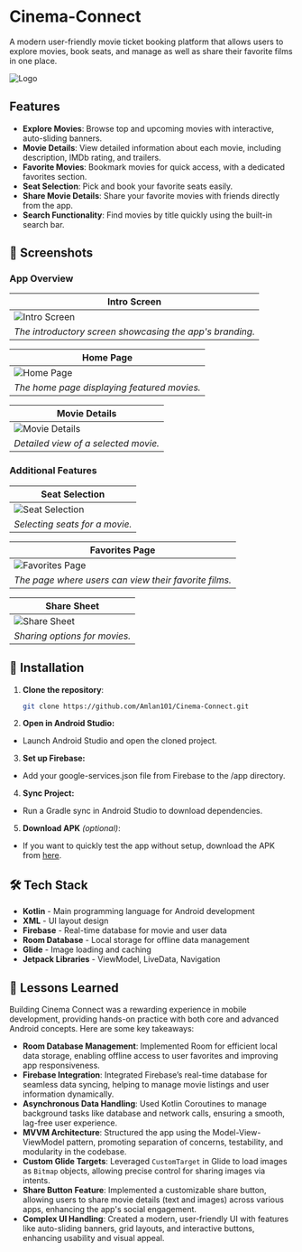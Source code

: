 
# Cinema-Connect

A modern user-friendly movie ticket booking platform that allows users to explore movies, book seats, and manage as well as share their favorite films in one place.


![Logo](https://firebasestorage.googleapis.com/v0/b/cinema-connect.appspot.com/o/GitHub%20essentials%2FCinema-Connect_logo.webp?alt=media&token=48407a63-579f-4149-81c4-b65dc89bf8df)


## Features 

- **Explore Movies**: Browse top and upcoming movies with interactive, auto-sliding banners.
- **Movie Details**: View detailed information about each movie, including description, IMDb rating, and trailers.
- **Favorite Movies**: Bookmark movies for quick access, with a dedicated favorites section.
- **Seat Selection**: Pick and book your favorite seats easily.
- **Share Movie Details**: Share your favorite movies with friends directly from the app.
- **Search Functionality**: Find movies by title quickly using the built-in search bar.


## 📱 Screenshots

### App Overview

| **Intro Screen** |
|-------------------|
| ![Intro Screen](https://firebasestorage.googleapis.com/v0/b/cinema-connect.appspot.com/o/GitHub%20essentials%2FCinema-Connect-Intro_page.png?alt=media&token=c7ac99ff-6c1a-4878-8835-ad262e36c456) |
| *The introductory screen showcasing the app's branding.* |

| **Home Page** |
|---------------|
| ![Home Page](https://drive.google.com/file/d/1JcSnzkXoDMZ0EXmc1YX5HDHebyfczYNe/view?usp=drive_link) |
| *The home page displaying featured movies.* |

| **Movie Details** |
|--------------------|
| ![Movie Details](https://drive.google.com/file/d/1NTzSVwWP8WDYi2XpCYJHtAbaq9RXC3US/view?usp=drive_link) |
| *Detailed view of a selected movie.* |

### Additional Features

| **Seat Selection** |
|---------------------|
| ![Seat Selection](https://firebasestorage.googleapis.com/v0/b/cinema-connect.appspot.com/o/GitHub%20essentials%2FCinema-Connect_Seat-Selection.png?alt=media&token=d6bc6db8-9b6e-4e11-8c6f-10f6c76e78f7) |
| *Selecting seats for a movie.* |

| **Favorites Page** |
|---------------------|
| ![Favorites Page](https://firebasestorage.googleapis.com/v0/b/cinema-connect.appspot.com/o/GitHub%20essentials%2FCinema-Connect_Favorites-Page.png?alt=media&token=ea5f4c5c-771f-4805-9e64-2fc2e3dfa0f2) |
| *The page where users can view their favorite films.* |

| **Share Sheet** |
|------------------|
| ![Share Sheet](https://firebasestorage.googleapis.com/v0/b/cinema-connect.appspot.com/o/GitHub%20essentials%2FCinema-Connect-Share_Sheet.jpg?alt=media&token=23ef2780-dee4-4c91-bb36-06dc37fb7448) |
| *Sharing options for movies.* |

## 🚀 Installation

1. **Clone the repository**:
   ```bash
   git clone https://github.com/Amlan101/Cinema-Connect.git

2. **Open in Android Studio:**
- Launch Android Studio and open the cloned project.
3. **Set up Firebase:**
- Add your google-services.json file from Firebase to the /app directory.
4. **Sync Project:**
- Run a Gradle sync in Android Studio to download dependencies.
5. **Download APK** *(optional)*:
 - If you want to quickly test the app without setup, download the APK from [here](https://drive.google.com/file/d/1jUPdtKY1115D8FsmkuKs_5vNzEu-fIA4/view?usp=drive_link).
## 🛠️ Tech Stack

- **Kotlin** - Main programming language for Android development
- **XML** - UI layout design
- **Firebase** - Real-time database for movie and user data
- **Room Database** - Local storage for offline data management
- **Glide** - Image loading and caching
- **Jetpack Libraries** - ViewModel, LiveData, Navigation


## 📘 Lessons Learned

Building Cinema Connect was a rewarding experience in mobile development, providing hands-on practice with both core and advanced Android concepts. Here are some key takeaways:

- **Room Database Management**: Implemented Room for efficient local data storage, enabling offline access to user favorites and improving app responsiveness.
- **Firebase Integration**: Integrated Firebase’s real-time database for seamless data syncing, helping to manage movie listings and user information dynamically.
- **Asynchronous Data Handling**: Used Kotlin Coroutines to manage background tasks like database and network calls, ensuring a smooth, lag-free user experience.
- **MVVM Architecture**: Structured the app using the Model-View-ViewModel pattern, promoting separation of concerns, testability, and modularity in the codebase.
- **Custom Glide Targets**: Leveraged `CustomTarget` in Glide to load images as `Bitmap` objects, allowing precise control for sharing images via intents.
- **Share Button Feature**: Implemented a customizable share button, allowing users to share movie details (text and images) across various apps, enhancing the app's social engagement.
- **Complex UI Handling**: Created a modern, user-friendly UI with features like auto-sliding banners, grid layouts, and interactive buttons, enhancing usability and visual appeal.
